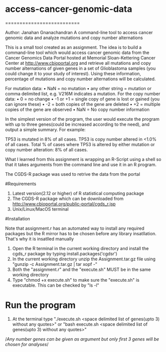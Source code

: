 # access-cancer-genomic-data
==========================

Author: Janahan Gnanachandran
A command-line tool to access cancer genomic data and analyze mutations and copy number alternations

This is a small tool created as an assignment. The idea is to build a command-line tool which would access cancer genomic data from the Cancer Genomics Data Portal hosted at Memorial Sloan-Kettering Cancer Center at http://www.cbioportal.org and retrieve all mutations and copy number alternations of given genes in a set of Glioblastoma samples (you could change it to your study of interest). Using these information, percentage of mutations and copy number alternations will be calculated.

For mutation data:
  • NaN = no mutation
  • any other string = mutation or comma delimited list, e.g. V216M indicates
a mutation.
For the copy number data:
  • 0 = no change
  • -1 or +1 = single copy of gene is lost or gained (you can ignore these)
  • -2 = both copies of the gene are deleted 
  • +2 = multiple copies of the gene are observed
  • NaN = No copy number information

In the simplest version of the program, the user would execute the program with
up to three genes(could be increased according to the need), and output a simple summary. For example:

TP53 is mutated in 8% of all cases.
TP53 is copy number altered in <1.0% of all cases.
Total % of cases where TP53 is altered by either mutation or copy
number alteration: 8% of all cases.

What I learned from this assignment is wrapping an R-Script using a shell so that it takes arguments from the command line and use it in an R program.

The CGDS-R package was used to retrive the data from the portal

#Requirements

1) Latest version(2.12 or higher) of R statistical computing package
2) The CGDS-R package which can be downloaded from http://www.cbioportal.org/public-portal/cgds_r.jsp
3) Unix/Linux/MacOS terminal

#Installation

Note that assignment.r has an automated way to install any required packages but the R mirror has to be chosen before any library insatllation. That's why it is insatlled manually
1) Open the R terminal in the current working directory and install the cgds_r package by typing install.packages('cgdsr')
2) In the current working directory unzip the Assignment.tar.gz file using "gunzip -c Assignment.tar.gz | tar xopf -"
2) Both the "assignment.r" and the "execute.sh" MUST be in the same working directory
3) Type "chmod +x execute.sh" to make sure the "execute.sh" is executable. This can be checked by "ls -l" 

# Run the program

1) At the terminal type "./execute.sh <space delimited list of genes(upto 3) without any quotes>"
   or "bash execute.sh <space delimited list of genes(upto 3) without any quotes>"

/*Any number genes can be given as argument but only first 3 genes will be chosen for analyses*/
